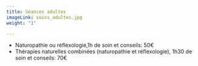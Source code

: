 ```yaml
---
title: Séances adultes
imageLink: soins_adultes.jpg
weight: "1"

---
```

* Naturopathie ou réflexologie,1h de soin et conseils: 50€
* Thérapies naturelles combinées (naturopathie et réflexologie), 1h30 de soin et conseils: 70€